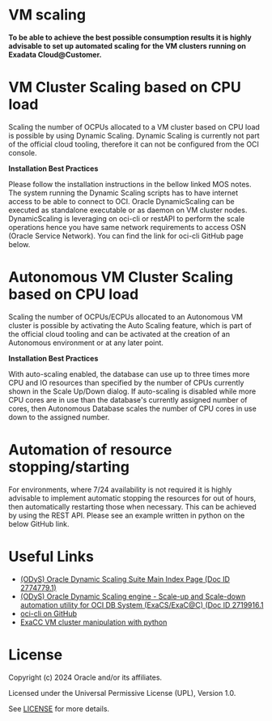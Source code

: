# VM scaling

**To be able to achieve the best possible consumption results it is highly advisable to set up automated scaling for the VM clusters running on Exadata Cloud@Customer.**

# VM Cluster Scaling based on CPU load

Scaling the number of OCPUs allocated to a VM cluster based on CPU load is possible by using Dynamic Scaling. Dynamic Scaling is currently not part of the official cloud tooling, therefore it can not be configured from the OCI console.

**Installation Best Practices**

Please follow the installation instructions in the bellow linked MOS notes. The system running the Dynamic Scaling scripts has to have internet access to be able to connect to OCI. Oracle DynamicScaling can be executed as standalone executable or as daemon on VM cluster nodes. DynamicScaling is leveraging on oci-cli or restAPI to perform the scale operations hence you have same network requirements to access OSN (Oracle Service Network). You can find the link for oci-cli GitHub page below.

# Autonomous VM Cluster Scaling based on CPU load

Scaling the number of OCPUs/ECPUs allocated to an Autonomous VM cluster is possible by activating the Auto Scaling feature, which is part of the official cloud tooling and can be activated at the creation of an Autonomous environment or at any later point.

**Installation Best Practices**

With auto-scaling enabled, the database can use up to three times more CPU and IO resources than specified by the number of CPUs currently shown in the Scale Up/Down dialog. If auto-scaling is disabled while more CPU cores are in use than the database's currently assigned number of cores, then Autonomous Database scales the number of CPU cores in use down to the assigned number.

# Automation of resource stopping/starting

For environments, where 7/24 availability is not required it is highly advisable to implement automatic stopping the resources for out of hours, then automatically restarting those when necessary. This can be achieved by using the REST API. Please see an example written in python on the below GitHub link.

# Useful Links

- [(ODyS) Oracle Dynamic Scaling Suite Main Index Page (Doc ID 2774779.1)](https://support.oracle.com/epmos/faces/DocumentDisplay?_afrLoop=462034266570470&id=2774779.1&displayIndex=5&_afrWindowMode=0&_adf.ctrl-state=28hy4urnp_72)
- [(ODyS) Oracle Dynamic Scaling engine - Scale-up and Scale-down automation utility for OCI DB System (ExaCS/ExaC@C) (Doc ID 2719916.1](https://support.oracle.com/epmos/faces/DocumentDisplay?_afrLoop=462547894780385&parent=DOCUMENT&sourceId=2774779.1&id=2719916.1&_afrWindowMode=0&_adf.ctrl-state=28hy4urnp_121)
- [oci-cli on GitHub](https://github.com/oracle/oci-cli)
- [ExaCC VM cluster manipulation with python](https://github.com/oracle/oci-python-sdk/blob/master/examples/exacc_vmcluster_example.py)

# License

Copyright (c) 2024 Oracle and/or its affiliates.

Licensed under the Universal Permissive License (UPL), Version 1.0.

See [LICENSE](https://github.com/oracle-devrel/technology-engineering/blob/main/LICENSE) for more details.
